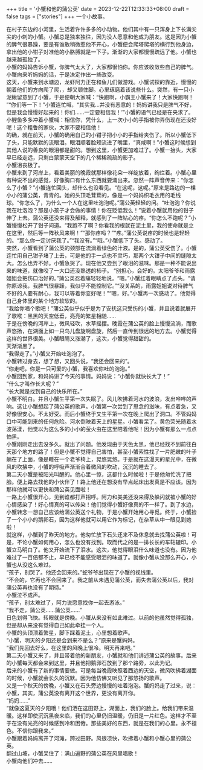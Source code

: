 +++
title = '小蟹和他的蒲公英'
date = 2023-12-22T12:33:33+08:00
draft = false
tags = ["stories"]
+++
一个小故事。
<!--more-->
在村子东边的小河里，生活着许许多多的小动物。他们其中有一只浑身上下长满尖尖的小刺的小蟹。小蟹总是独来独往，因为没人愿意和他成为朋友。这是因为小蟹的脾气很暴躁，要是有谁敢稍微惹他不开心，小蟹便会爬塔爬塔的横行到他身边，拿出他的小钳子对准他的小胳膊就是一下子。渐渐的大家都慢慢疏远了他。小蟹也越来越孤独了。  
  小蟹的妈妈告诉小蟹，你脾气太大了，大家都很怕你。你应该收敛些自己的脾气。小蟹向来听妈妈的话，于是决定作出一些改变。  
  这天，小蟹来到水塘边，龙虾阿力正在和鱼儿们做游戏。小蟹试探的靠近，慢慢的朝着他们的方向爬了爬，，却又顿住脚。心里琢磨着该说些什么。突然，有一只小泥鳅留意到了小蟹，于是便朝大家喊：“快跑啊，小霸王小蟹来了！大家快跑啊！ ”“你们等一下！”小蟹连忙喊，“其实我…并没有恶意的！妈妈讲我只是脾气不好，但是我会慢慢好起来的！你们……一定要相信我！’”小蟹的语气已经是在央求了。小鲤鱼多多冲着小蟹喊：相信你，凭什么，上一次小小的手指被你弄伤现在还没好呢！这个粗鲁的家伙，大家不要相信他！  
  的确，就在前天，小蟹的确用自己的小钳子把小小的手指给夹伤了。所以小蟹低下了头，只能默默的流眼泪。眼泪顺着脸颊流进了嘴里，“真咸啊！”小蟹这时候想到其他人说的善良的眼泪都是甜的。想到这里，小蟹更加难过了。小蟹一抬头，大家早已经走远，只剩白蒙蒙天空下的几个稀稀疏疏的影子。  
  小蟹沮丧极了。  
  小蟹来到了河岸上，看着美丽的晚霞就那样像花朵一样绽放着，绚烂着。小蟹心里有种说不出的感觉，好像胸口有什么东西就要涌出来。忽然一阵声音传来：“你怎么了小蟹？”小蟹连忙回头，却什么也没看见。“在这呢，这呢。”原来是路边的一棵小小的蒲公英，青青的。她的头顶毛茸茸的，像是一个妈妈织毛衣用的毛线球。“你怎么了，为什么一个人在这里吐泡泡呢。”蒲公英轻轻的问。“吐泡泡？你说我在吐泡泡？那是小孩子才会做的事情！你在贬低我么！”说着小蟹就用他的钳子伸了上去。蒲公英还没来得及解释，就感到了一阵钻心的疼。“你怎么不跑呢？”小蟹慢慢松开了钳子问道。“我跑不了啊？你看我的根就在泥土里，我的使命就是立在这里，然后等一阵秋风来啊！”“那你疼吗？”“疼。”蒲公英说疼的时候也是轻轻的。“那么你一定讨厌我了。”“我没有。”“哦。”小蟹低下了头。感动了。  
  突然，小蟹看到了蒲公英的颈部在流淌着绿色的汁液。是的，蒲公英受伤了。小蟹连忙用自己钳子堵了上去，可是他的手一点也不灵巧，那两个大钳子中间的缝隙太大。怎么也弄不好。小蟹急哭了。现在他又尝到了眼泪的滋味。那是一种不能说出来的味道，就像咬了一大口还没熟透的柿子。 “别担心，会好的。太阳爷爷和雨露姐姐会把伤口治好的。”蒲公英忍着痛轻轻地说。“嗯。”小蟹红着眼睛点了点头。“请你原谅我，我脾气很暴躁，我似乎不能控制它。”“没关系的，雨露姐姐说对待脾气不好的人要有耐心，我可以等着你变好呢！”“嗯，好。”小蟹再一次感动了。他觉得自己身体里的某个地方软软的。  
  “我给你唱个歌吧！”蒲公英似乎似乎是为了安抚这只受伤的小蟹，并且说着就展开了歌喉：黑黑的天空低垂，亮亮的繁星相随……  
  于是在傍晚的河岸上，微风轻吹，水草摇摆。晚霞在蒲公英的脸上慢慢流淌，而歌声悠扬，在湖面上如一只鸟儿盘旋啊盘旋，然后一直传到很远的地方去。小蟹觉得这样的世界很美。小蟹眼睛又涨潮了，这次，小蟹觉得甜甜的。  
  天渐渐黑了。  
  “我得走了。”小蟹又开始吐泡泡了。  
  小蟹转过身去，想了想，又回头说，“我还会回来的”。  
  “你走吧，你是一只可爱的小蟹，我喜欢你吐的泡泡。”  
  小蟹回到家，和妈妈讲了今天的事情。妈妈说：“小蟹你就快长大了！”  
  “什么才叫作长大呢？”  
  “长大就是找到自己的快乐所在。”  
  小蟹不明白。并且小蟹生平第一次失眠了。风儿吹拂着河水的波浪，发出哗哗的声响。这让小蟹想起了蒲公英的歌声。小蟹第一次尝到了思念的滋味，有点着急，又好像很安心。不太好受。而后小蟹终于又生平第一次在晚上爬出了洞口。不管妈妈口中可能到来的任何危险。河水倒映着天上的星星。小蟹看呆了。黄色荧光随着水波荡漾，他觉以为这么多的小小的萤火虫在这里陪着他呢！因为小蟹有那么一点点怕黑。  
  小蟹刚刚走出去没多久。就出了问题。他发现由于天色太黑，他已经找不到前往白天那个地方的路了！但是小蟹不觉得自己害怕，甚至小蟹索性找了一片肥嫩的叶子躺在了上面，像是睡在一个老爷椅上，晃悠晃悠。于是就在这漫天的星光中，在微风的吹拂中，小蟹的呼吸声渐渐合着微风的吹动，沉沉的睡去了。  
  第二天小蟹是被阳光叫醒的。他心里一惊，这都什么时候啦！于是他匆忙洗了把脸。便上路去找他的小伙伴了！路上他还在想没有早点起床出发真是不应该。因为那样他就可以更快和蒲公英见面啦！  
  一路上小蟹很开心，见到谁都打声招呼。阿力和美美还没来得及躲闪就被小蟹的好心情感染了！好心情真的可以传染！他们觉得小蟹好像真的不一样了。到了水边，小蟹转念一想自己应该给蒲公英送个礼物，于是小蟹开始用心寻觅。终于，小蟹捡了一个小小的鹅卵石，因为这样他就可以用它作为标记，在杂草从中一眼见到她啦！  
  就这样，小蟹到了昨天的地方。他匆忙放下石头还来不及休息就去找蒲公英啦！可是，不论小蟹如何用心，怎么也没有找到。取而代之的是一排长长的车轱辘印。小蟹立马明白了。他又开始流下了泪水。这次，他觉得眼泪什么味道也没有。因为他难过了一百倍都不止，早已经不能感受眼泪的味道了。就像小蟹从没那么开心，小蟹也从没这么难过。  
  “孩子，别哭了。他还会回来的。”蛇爷爷出现在了小蟹的视线里。  
  “不会的，它再也不会回来了。我之前从未遇见蒲公英，而失去蒲公英以后，我对蒲公英再也没有了期待。”  
  小蟹泣不成声。  
  “孩子，别太难过了，阿力说愿意找你一起去游泳。”  
  “我不走，蒲公英……蒲公英……”  
  日色划得飞快。转眼就是傍晚。小蟹从来没有如此难过。以前的他虽然觉得孤独，但是却从来没有觉得自己如此牵挂一个人。  
  小蟹的头顶顶着繁星，脚下踩着泥土，心里想着歌声。  
  “小蟹，明天的夕阳还是会到来不是么？”原来是蟹妈妈。  
  “我们先回去好么，在这里的风晚上很冷。明天再来吧。”  
  第二天小蟹又来了，并且带着他的新朋友，小蟹就和他们讲述蒲公英的故事。后来的小蟹每天都会来到这里，并且他把鹅卵石放到了那个路旁，以此为记。  
  后来的小蟹有了新的事情要做。可是每当晚霞映照着西边的天空，微风吹拂着湖面的时候，小蟹就会长久的沉默。因为他仿佛又听见了那悠扬的歌声。  
  又是一个秋天的傍晚，小蟹又在石头旁边慢慢的吐着泡泡。蟹妈妈走了过来，说：小蟹，其实，蒲公英没有离开这个世界，更没有离开你。  
  “妈妈……”  
  “就像这夏天的夕阳哦！他们洒在这田野上，湖面上，我们的脸上。给我们带来温暖。这样即使沉沉黑夜来临，我们的心里仍旧温暖，仍旧是一片红色。这样才不至于在没有光亮的时候感到冷和困倦。那些美好的东西，就是在我们的心里。永不褪色。不信你跟我来。”  
  小蟹跟着妈妈离开了河滩，跨过田野。风很凉快，吹拂着小蟹和小蟹心里的蒲公英。  
  翻过山坡，小蟹呆住了：满山遍野的蒲公英在风里唱歌！  
  小蟹向他们冲去……  
